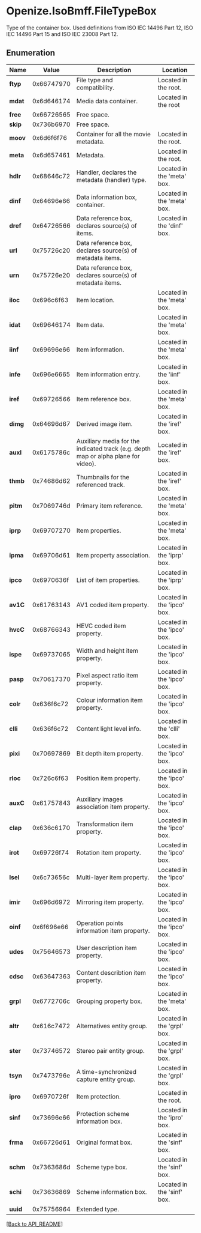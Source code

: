# Openize.IsoBmff.FileTypeBox

Type of the container box.
Used definitions from ISO IEC 14496 Part 12, ISO IEC 14496 Part 15 and ISO IEC 23008 Part 12.

## Enumeration

Name | Value | Description | Location
------------ | ------------- | ------------- | -------------
**ftyp** | 0x66747970 | File type and compatibility. | Located in the root.
**mdat** | 0x6d646174 | Media data container. | Located in the root
**free** | 0x66726565 | Free space. | 
**skip** | 0x736b6970 | Free space. | 
**moov** | 0x6d6f6f76 | Container for all the movie metadata. | Located in the root.
**meta** | 0x6d657461 | Metadata. | Located in the root.
**hdlr** | 0x68646c72 | Handler, declares the metadata (handler) type. | Located in the 'meta' box.
**dinf** | 0x64696e66 | Data information box, container. | Located in the 'meta' box.
**dref** | 0x64726566 | Data reference box, declares source(s) of items. | Located in the 'dinf' box.
**url** | 0x75726c20 | Data reference box, declares source(s) of metadata items. | 
**urn** | 0x75726e20 | Data reference box, declares source(s) of metadata items. | 
**iloc** | 0x696c6f63 | Item location. | Located in the 'meta' box.
**idat** | 0x69646174 | Item data. | Located in the 'meta' box.
**iinf** | 0x69696e66 | Item information. | Located in the 'meta' box.
**infe** | 0x696e6665 | Item information entry. | Located in the 'iinf' box.
**iref** | 0x69726566 | Item reference box. | Located in the 'meta' box.
**dimg** | 0x64696d67 | Derived image item. | Located in the 'iref' box.
**auxl** | 0x6175786c | Auxiliary media for the indicated track (e.g. depth map or alpha plane for video). | Located in the 'iref' box.
**thmb** | 0x74686d62 | Thumbnails for the referenced track. | Located in the 'iref' box.
**pitm** | 0x7069746d | Primary item reference. | Located in the 'meta' box.
**iprp** | 0x69707270 | Item properties. | Located in the 'meta' box.
**ipma** | 0x69706d61 | Item property association. | Located in the 'iprp' box.
**ipco** | 0x6970636f | List of item properties. | Located in the 'iprp' box.
**av1C** | 0x61763143 | AV1 coded item property. | Located in the 'ipco' box.
**hvcC** | 0x68766343 | HEVC coded item property. | Located in the 'ipco' box.
**ispe** | 0x69737065 | Width and height item property. | Located in the 'ipco' box.
**pasp** | 0x70617370 | Pixel aspect ratio item property. | Located in the 'ipco' box.
**colr** | 0x636f6c72 | Colour information item property. | Located in the 'ipco' box.
**clli** | 0x636f6c72 | Content light level info. | Located in the 'clli' box.
**pixi** | 0x70697869 | Bit depth item property. | Located in the 'ipco' box.
**rloc** | 0x726c6f63 | Position item property. | Located in the 'ipco' box.
**auxC** | 0x61757843 | Auxiliary images association item property. | Located in the 'ipco' box.
**clap** | 0x636c6170 | Transformation item property. | Located in the 'ipco' box.
**irot** | 0x69726f74 | Rotation item property. | Located in the 'ipco' box.
**lsel** | 0x6c73656c | Multi-layer item property. | Located in the 'ipco' box.
**imir** | 0x696d6972 | Mirroring item property. | Located in the 'ipco' box.
**oinf** | 0x6f696e66 | Operation points information item property. | Located in the 'ipco' box.
**udes** | 0x75646573 | User description item property. | Located in the 'ipco' box.
**cdsc** | 0x63647363 | Content describtion item property. | Located in the 'ipco' box.
**grpl** | 0x6772706c | Grouping property box. | Located in the 'meta' box.
**altr** | 0x616c7472 | Alternatives entity group. | Located in the 'grpl' box.
**ster** | 0x73746572 | Stereo pair entity group. | Located in the 'grpl' box.
**tsyn** | 0x7473796e | A time-synchronized capture entity group. | Located in the 'grpl' box.
**ipro** | 0x6970726f | Item protection. | Located in the root.
**sinf** | 0x73696e66 | Protection scheme information box. | Located in the 'ipro' box.
**frma** | 0x66726d61 | Original format box. | Located in the 'sinf' box.
**schm** | 0x7363686d | Scheme type box. | Located in the 'sinf' box.
**schi** | 0x73636869 | Scheme information box. | Located in the 'sinf' box.
**uuid** | 0x75756964 | Extended type. | 

[[Back to API_README]](API_README.md)